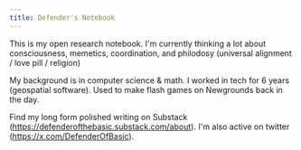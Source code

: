 ```yaml
---
title: Defender's Notebook
---
```

This is my open research notebook. I'm currently thinking a lot about consciousness, memetics, coordination, and philodosy (universal alignment / love pill / religion)

My background is in computer science & math. I worked in tech for 6 years (geospatial software). Used to make flash games on Newgrounds back in the day. 

Find my long form polished writing on Substack (https://defenderofthebasic.substack.com/about). I'm also active on twitter (https://x.com/DefenderOfBasic). 

